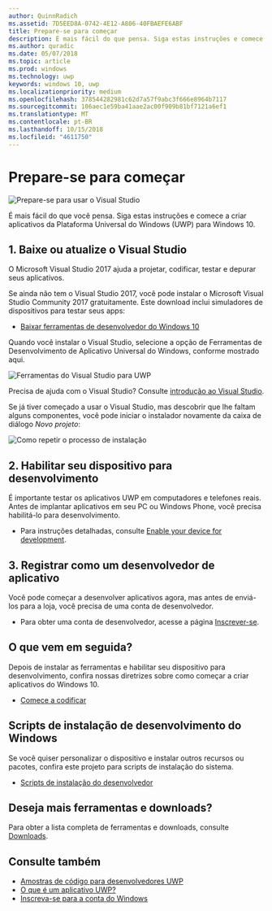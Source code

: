 ```yaml
---
author: QuinnRadich
ms.assetid: 7D5EED8A-0742-4E12-A806-40FBAEFE6ABF
title: Prepare-se para começar
description: É mais fácil do que pensa. Siga estas instruções e comece a criar aplicativos da Plataforma Universal do Windows (UWP) para Windows 10.
ms.author: quradic
ms.date: 05/07/2018
ms.topic: article
ms.prod: windows
ms.technology: uwp
keywords: windows 10, uwp
ms.localizationpriority: medium
ms.openlocfilehash: 378544282981c62d7a57f9abc3f666e8964b7117
ms.sourcegitcommit: 106aec1e59ba41aae2ac00f909b81bf7121a6ef1
ms.translationtype: MT
ms.contentlocale: pt-BR
ms.lasthandoff: 10/15/2018
ms.locfileid: "4611750"
---
```

# <a name="get-set-up"></a>Prepare-se para começar

![Prepare-se para usar o Visual Studio](images/VisualStudio2017Hero_ImageXL-LG.png)

É mais fácil do que você pensa. Siga estas instruções e comece a criar aplicativos da Plataforma Universal do Windows (UWP) para Windows 10.

## <a name="1-download-or-update-visual-studio"></a>1. Baixe ou atualize o Visual Studio

O Microsoft Visual Studio 2017 ajuda a projetar, codificar, testar e depurar seus aplicativos.

Se ainda não tem o Visual Studio 2017, você pode instalar o Microsoft Visual Studio Community 2017 gratuitamente. Este download inclui simuladores de dispositivos para testar seus apps:

-   [Baixar ferramentas de desenvolvedor do Windows 10](https://go.microsoft.com/fwlink/p/?LinkID=534189)

Quando você instalar o Visual Studio, selecione a opção de Ferramentas de Desenvolvimento de Aplicativo Universal do Windows, conforme mostrado aqui.

![Ferramentas do Visual Studio para UWP](images/vs-2017-community-setup.png)

Precisa de ajuda com o Visual Studio? Consulte [introdução ao Visual Studio](https://www.visualstudio.com/vs/getting-started).

Se já tiver começado a usar o Visual Studio, mas descobrir que lhe faltam alguns componentes, você pode iniciar o instalador novamente da caixa de diálogo *Novo projeto*:

   ![Como repetir o processo de instalação](images/win10-cs-install.png)


## <a name="2-enable-your-device-for-development"></a>2. Habilitar seu dispositivo para desenvolvimento

É importante testar os aplicativos UWP em computadores e telefones reais. Antes de implantar aplicativos em seu PC ou Windows Phone, você precisa habilitá-lo para desenvolvimento.

-   Para instruções detalhadas, consulte [Enable your device for development](enable-your-device-for-development.md).

## <a name="3-register-as-an-app-developer"></a>3. Registrar como um desenvolvedor de aplicativo

Você pode começar a desenvolver aplicativos agora, mas antes de enviá-los para a loja, você precisa de uma conta de desenvolvedor.

-   Para obter uma conta de desenvolvedor, acesse a página [Inscrever-se](sign-up.md).

## <a name="whats-next"></a>O que vem em seguida?

Depois de instalar as ferramentas e habilitar seu dispositivo para desenvolvimento, confira nossas diretrizes sobre como começar a criar aplicativos do Windows 10.

-   [Comece a codificar](create-uwp-apps.md)

## <a name="windows-development-setup-scripts"></a>Scripts de instalação de desenvolvimento do Windows

Se você quiser personalizar o dispositivo e instalar outros recursos ou pacotes, confira este projeto para scripts de instalação do sistema.

- [Scripts de instalação do desenvolvedor](https://github.com/Microsoft/windows-dev-box-setup-scripts)

## <a name="want-more-tools-and-downloads"></a>Deseja mais ferramentas e downloads?

Para obter a lista completa de ferramentas e downloads, consulte [Downloads](http://go.microsoft.com/fwlink/p/?linkid=285935).

## <a name="see-also"></a>Consulte também

* [Amostras de código para desenvolvedores UWP](https://developer.microsoft.com/windows/samples)
* [O que é um aplicativo UWP?](universal-application-platform-guide.md)
* [Inscreva-se para a conta do Windows](sign-up.md)
